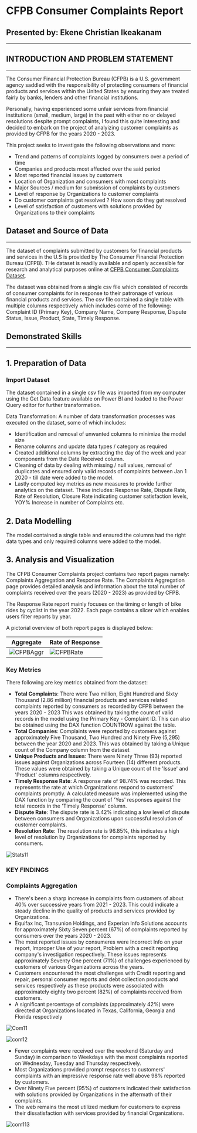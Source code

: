 # CFPB Consumer Complaints Report
## Presented by: Ekene Christian Ikeakanam
___
## INTRODUCTION AND PROBLEM STATEMENT
___
The Consumer Financial Protection Bureau (CFPB) is a U.S. government agency saddled with the responsibility of protecting consumers of financial products and services within the United States by ensuring they are treated fairly by banks, lenders and other financial institutions.

Personally, having experienced some unfair services from financial institutions (small, medium, large) in the past with either no or delayed resolutions despite prompt complaints, I found this quite interesting and decided to embark on the project of analyizing customer complaints as provided by CFPB for the years 2020 - 2023.

This project seeks to investigate the following observations and more:
- Trend and patterns of complaints logged by consumers over a period of time
- Companies and products most affected over the said period
- Most reported financial issues by customers
- Location of Organization and consumers with most complaints
- Major Sources / medium for submission of complaints by customers
- Level of response by Organizations to customer complaints
- Do customer complaints get resolved ? How soon do they get resolved 
- Level of satisfaction of customers with solutions provided by Organizations to their complaints

## Dataset and Source of Data
___
The dataset of complaints submitted by customers for financial products and services in the U.S is provided by The Consumer Financial Protection Bureau (CFPB). THe dataset is readily available and openly accessible for research and analytical purposes online at [CFPB Consumer Complaints Dataset](https://www.consumerfinance.gov/data-research/consumer-complaints/#download-the-data).

The dataset was obtained from a single csv file which consisted of records of consumer complaints for in response to their patronage of various financial products and services. The csv file contained a single table with multiple columns respectively which includes come of the following: Complaint ID (Primary Key), Company Name, Company Response, Dispute Status, Issue, Product, State, Timely Response.

## Demonstrated Skills
___
## 1. Preparation of Data

### Import Dataset

The dataset contained in a single csv file was imported from my computer using the Get Data feature available on Power BI and loaded to the Power Query editor for further transformation.

Data Transformation: A number of data transformation processes was executed on the dataset, some of which includes:
- Identification and removal of unwanted columns to minimize the model size
- Rename columns and update data types / category as required
- Created additional columns by extracting the day of the week and year components from the Date Received column.
- Cleaning of data by dealing with missing / null values, removal of duplicates and ensured only valid records of complaints between Jan 1 2020 - till date were added to the model.
- Lastly computed key metrics as new measures to provide further analytics on the dataset. These includes: Response Rate, Dispute Rate, Rate of Resolution, Closure Rate indicating customer satisfaction levels, YOY% Increase in number of Complaints etc.

## 2. Data Modelling

The model contained a single table and ensured the columns had the right data types and only required columns were added to the model.

## 3. Analysis and Visualization

The CFPB Consumer Complaints project contains two report pages namely: Complaints Aggregation and Response Rate.
The Complaints Aggregation page provides detailed analysis and information about the total number of complaints received over the years (2020 - 2023) as provided by CFPB.

The Response Rate report mainly focuses on the timing or length of bike rides by cyclist in the year 2022. Each page contains a slicer which enables users filter reports by year. 

A pictorial overview of both report pages is displayed below:

|Aggregate|Rate of Response|
|----------|--------------|
|![CFPBAggr](https://github.com/eikeakanam/CFPB-Customer-Complaints/assets/75729930/f8854285-3fd4-477f-9b06-e25f029479bd)|![CFPBRate](https://github.com/eikeakanam/CFPB-Customer-Complaints/assets/75729930/68724b20-548c-4215-a8ba-a4e42bdd1e3b)|

### Key Metrics

There following are key metrics obtained from the dataset:

- **Total Complaints**: There were Two million, Eight Hundred and Sixty Thousand (2.86 million) financial products and services related complaints reported by consumers as recorded by CFPB between the years 2020 - 2023 This was obtained by taking the count of valid records in the model using the Primary Key - Complaint ID. This can also be obtained using the DAX function COUNTROW against the table.
- **Total Companies**: Complaints were reported by customers against approximately Five Thousand, Two Hundred and Ninety Five (5,295) between the year 2020 and 2023. This was obtained by taking a Unique count of the Company column from the dataset
- **Unique Products and Issues**: There were Ninety Three (93) reported issues against Organizations across Fourteen (14) different products. These values were obtained by taking a Unique count of the 'Issue' and 'Product' columns respectively.
- **Timely Response Rate**: A response rate of 98.74% was recorded. This represents the rate at which Organizations respond to customers' complaints promptly. A calculated measure was implemented using the DAX function by comparing the count of 'Yes' responses against the total records in the 'Timely Response' column.
- **Dispute Rate**: The dispute rate is 3.42% indicating a low level of dispute between consumers and Organizations upon successful resolution of customer complaints.
- **Resolution Rate**: The resolution rate is 96.85%, this indicates a high level of resolution by Organizations for complaints reported by consumers.

![Stats11](https://github.com/eikeakanam/CFPB-Customer-Complaints/assets/75729930/eddc3d4e-171f-4080-993b-bccd1feff98a)

### KEY FINDINGS

### Complaints Aggregation

- There's been a sharp increase in complaints from customers of about 40% over successive years from 2021 - 2023. This could indicate a steady decline in the quality of products and services provided by Organizations.
- Equifax Inc, Transunion Holdings, and Experian Info Solutions accounts for approximately Sixty Seven percent (67%) of complaints reported by consumers over the years 2020 - 2023. 
- The most reported issues by consumeres were Incorrect Info on your report, Improper Use of your report, Problem with a credit reporting company's investigation respectively. These issues represents approximately Seventy One percent (71%) of challenges experienced by customers of various Organizations across the years.
- Customers encountered the most challenges with Credit reporting and repair, personal consumer reports and debt collection products and services respectively as these products were associated with approximately eighty two percent (82%) of complaints received from customers.
- A significant percentage of complaints (approximately 42%) were directed at Organizations located in Texas, California, Georgia and Florida respectively

![Com11](https://github.com/eikeakanam/CFPB-Customer-Complaints/assets/75729930/151084f1-0eff-4236-ac4f-d81c23d1148a)

![com12](https://github.com/eikeakanam/CFPB-Customer-Complaints/assets/75729930/628338bc-fae4-497f-9548-60cd18381f8b)

- Fewer complaints were received over the weekend (Saturday and Sunday) in comparison to Weekdays with the most complaints reported on Wednesday, Tuesday and Thursday respectively. 
- Most Organizations provided prompt responses to customers' complaints with an impressive response rate well above 98% reported by customers.
- Over Ninety Five percent (95%) of customers indicated their satisfaction with solutions provided by Organizations in the aftermath of their complaints.
- The web remains the most utilized medium for customers to express their dissatisfaction with services provided by financial Organizations.

![com113](https://github.com/eikeakanam/CFPB-Customer-Complaints/assets/75729930/1fc6ea89-9621-43df-a042-a678882ee631)




